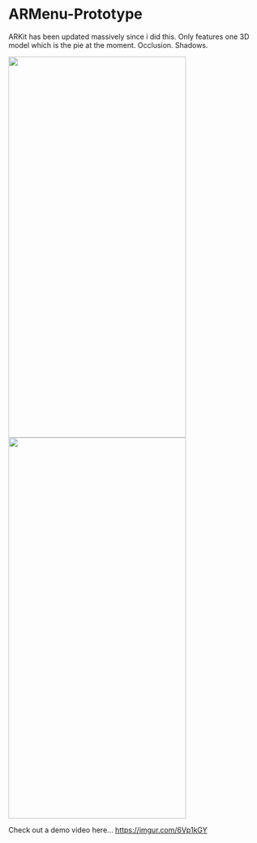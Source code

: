# ARMenu-Prototype
ARKit has been updated massively since i did this.
Only features one 3D model which is the pie at the moment.
Occlusion.
Shadows.

<img src="https://github.com/LukeSmith1997/ARMenu-Prototype/blob/master/screenShot1.png" width="350" height="752"><img src="https://github.com/LukeSmith1997/ARMenu-Prototype/blob/master/screenShot2.png" width="350" height="752">

Check out a demo video here...
https://imgur.com/6Vp1kGY
